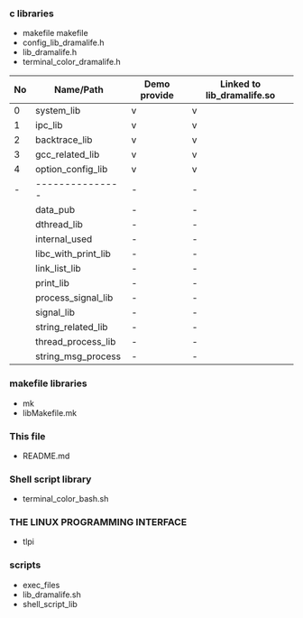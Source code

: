 ### c libraries
- makefile
makefile
- config_lib_dramalife.h
- lib_dramalife.h
- terminal_color_dramalife.h

|No |Name/Path |Demo provide |Linked to lib_dramalife.so |
|--|--|--|--|
|0	|system_lib		 |v	|v |
|1	|ipc_lib            	 |v	|v |
|2	|backtrace_lib      	 |v	|v |
|3	|gcc_related_lib    	 |v	|v |
|4	|option_config_lib  	 |v	|v |
|-	|---------------    	 |-	|- |
|	|data_pub           	 |-	|- |
|	|dthread_lib        	 |-	|- |
|	|internal_used      	 |-	|- |
|	|libc_with_print_lib	 |-	|- |
|	|link_list_lib      	 |-	|- |
|	|print_lib          	 |-	|- |
|	|process_signal_lib 	 |-	|- |
|	|signal_lib         	 |-	|- |
|	|string_related_lib 	 |-	|- |
|	|thread_process_lib 	 |-	|- |
|	|string_msg_process	 |-	|- |

### makefile libraries
- mk
- libMakefile.mk

### This file
- README.md

### Shell script library
- terminal_color_bash.sh

### THE LINUX PROGRAMMING INTERFACE
- tlpi

### scripts
- exec_files
- lib_dramalife.sh
- shell_script_lib
